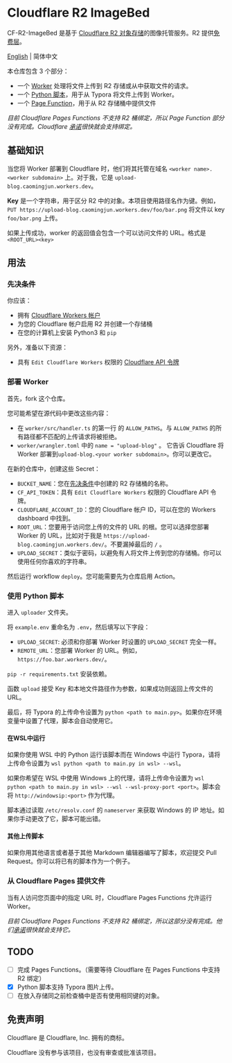 # Cloudflare R2 ImageBed

CF-R2-ImageBed 是基于 [Cloudflare R2 对象存储](https://developers.cloudflare.com/r2/)的图像托管服务。R2 提供[免费层](https://developers.cloudflare.com/r2/platform/pricing/)。

[English](./README.md) | 简体中文

本仓库包含 3 个部分：

- 一个 [Worker](./worker) 处理将文件上传到 R2 存储或从中获取文件的请求。
- 一个 [Python 脚本](./uploader)，用于从 Typora 将文件上传到 Worker。
- 一个 [Page Function](./page-function)，用于从 R2 存储桶中提供文件

*目前 Cloudflare Pages Functions 不支持 R2 桶绑定，所以 Page Function 部分没有完成。Cloudflare [承诺](https://blog.cloudflare.com/cloudflare-pages-goes-full-stack/)很快就会支持绑定。*

## 基础知识

当您将 Worker 部署到 Cloudflare 时，他们将其托管在域名 `<worker name>.<worker subdomain>` 上。对于我，它是 `upload-blog.caomingjun.workers.dev`。

**Key** 是一个字符串，用于区分 R2 中的对象。本项目使用路径名作为键。例如，`PUT https://upload-blog.caomingjun.workers.dev/foo/bar.png` 将文件以 key `foo/bar.png` 上传。

如果上传成功，worker 的返回值会包含一个可以访问文件的 URL。格式是 `<ROOT_URL><key>`

## 用法

### 先决条件

你应该：

- 拥有 [Cloudflare Workers 帐户](https://dash.cloudflare.com/sign-up/workers)
- 为您的 Cloudflare 帐户启用 R2 并创建一个存储桶
- 在您的计算机上安装 Python3 和 `pip`

另外，准备以下资源：

- 具有 `Edit Cloudflare Workers` 权限的 [Cloudflare API 令牌](https://developers.cloudflare.com/workers/wrangler/cli-wrangler/authentication/)

### 部署 Worker

首先，fork 这个仓库。

您可能希望在源代码中更改这些内容：

- 在 `worker/src/handler.ts` 的第一行 的 `ALLOW_PATHS`。与 `ALLOW_PATHS` 的所有路径都不匹配的上传请求将被拒绝。
- `worker/wrangler.toml` 中的 `name = "upload-blog"` 。 它告诉 Cloudflare 将 Worker 部署到`upload-blog.<your worker subdomain>`。你可以更改它。

在新的仓库中，创建这些 Secret：

- `BUCKET_NAME`：您在[先决条件](#先决条件)中创建的 R2 存储桶的名称。
- `CF_API_TOKEN`：具有 `Edit Cloudflare Workers` 权限的 Cloudflare API 令牌。
- `CLOUDFLARE_ACCOUNT_ID`：您的 Cloudflare 帐户 ID，可以在您的 Workers dashboard 中找到。
- `ROOT_URL`：您要用于访问您上传的文件的 URL 的根。您可以选择您部署 Worker 的 URL，比如对于我是 `https://upload-blog.caomingjun.workers.dev/`。不要漏掉最后的 `/` 。
- `UPLOAD_SECRET`：类似于密码，以避免有人将文件上传到您的存储桶。你可以使用任何你喜欢的字符串。

然后运行 workflow `deploy`。您可能需要先为仓库启用 Action。

### 使用 Python 脚本

进入 `uploader` 文件夹。

将 `example.env` 重命名为 `.env`，然后填写以下字段：

- `UPLOAD_SECRET`: 必须和你部署 Worker 时设置的 `UPLOAD_SECRET` 完全一样。
- `REMOTE_URL`：您部署 Worker 的 URL。例如，`https://foo.bar.workers.dev/`。

`pip -r requirements.txt` 安装依赖。

函数 `upload` 接受 Key 和本地文件路径作为参数，如果成功则返回上传文件的 URL。

最后，将 Typora 的上传命令设置为 `python <path to main.py>`。如果你在环境变量中设置了代理，脚本会自动使用它。

#### 在WSL中运行

如果你使用 WSL 中的 Python 运行该脚本而在 Windows 中运行 Typora，请将上传命令设置为 `wsl python <path to main.py in wsl> --wsl`。

如果你希望在 WSL 中使用 Windows 上的代理，请将上传命令设置为 `wsl python <path to main.py in wsl> --wsl --wsl-proxy-port <port>`。脚本会将 `http://windowsip:<port>` 作为代理。

脚本通过读取 `/etc/resolv.conf` 的 `nameserver` 来获取 Windows 的 IP 地址。如果你手动更改了它，脚本可能出错。

#### 其他上传脚本

如果你用其他语言或者基于其他 Markdown 编辑器编写了脚本，欢迎提交 Pull Request。你可以将已有的脚本作为一个例子。

### 从 Cloudflare Pages 提供文件

当有人访问您页面中的指定 URL 时，Cloudflare Pages Functions 允许运行 Worker。

*目前 Cloudflare Pages Functions 不支持 R2 桶绑定，所以这部分没有完成。他们[承诺](https://blog.cloudflare.com/cloudflare-pages-goes-full-stack/)很快就会支持它。*

## TODO

- [ ] 完成 Pages Functions。（需要等待 Cloudflare 在 Pages Functions 中支持 R2 绑定）
- [x] Python 脚本支持 Typora 图片上传。
- [ ] 在放入存储同之前检查桶中是否有使用相同键的对象。

## 免责声明

Cloudflare 是 Cloudflare, Inc. 拥有的商标。

Cloudflare 没有参与该项目，也没有审查或批准该项目。